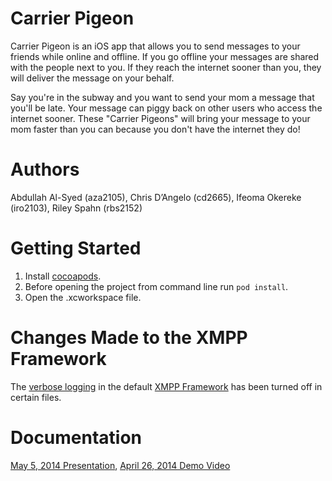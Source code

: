 Carrier Pigeon
=============

Carrier Pigeon is an iOS app that allows you to send messages to your friends while online and offline. If you go offline your messages are shared with the people next to you. If they reach the internet sooner than you, they will deliver the message on your behalf.
	
Say you're in the subway and you want to send your mom a message that you'll be late. Your message can piggy back on other users who access the internet sooner. These "Carrier Pigeons" will bring your message to your mom faster than you can because you don't have the internet they do!

Authors
=======
Abdullah Al-Syed (aza2105), Chris D’Angelo (cd2665), Ifeoma Okereke (iro2103), Riley Spahn (rbs2152)

Getting Started
===============

1. Install [cocoapods](http://cocoapods.org).
2. Before opening the project from command line run `pod install`.
3. Open the .xcworkspace file.

Changes Made to the XMPP Framework
==================================
The [verbose logging](https://github.com/robbiehanson/XMPPFramework/wiki/IntroToFramework#xmpp-logging) in the default [XMPP Framework](https://github.com/robbiehanson/XMPPFramework) has been turned off in certain files. 

Documentation
=============

[May 5, 2014 Presentation](http://bit.ly/carrierpigeonpresentation), [April 26, 2014 Demo Video](bit.ly/carrierpigeondemo)
